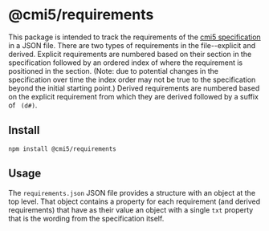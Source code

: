 # @cmi5/requirements

This package is intended to track the requirements of the [cmi5 specification](https://github.com/AICC/CMI-5_Spec_Current) in a JSON file. There are two types of requirements in the file--explicit and derived. Explicit requirements are numbered based on their section in the specification followed by an ordered index of where the requirement is positioned in the section. (Note: due to potential changes in the specification over time the index order may not be true to the specification beyond the initial starting point.) Derived requirements are numbered based on the explicit requirement from which they are derived followed by a suffix of ` (d#)`.

## Install

    npm install @cmi5/requirements

## Usage

The `requirements.json` JSON file provides a structure with an object at the top level. That object contains a property for each requirement (and derived requirements) that have as their value an object with a single `txt` property that is the wording from the specification itself.
